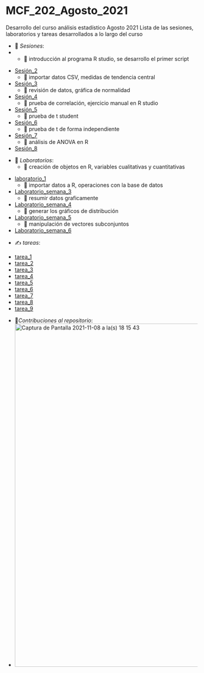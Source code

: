 # MCF_202_Agosto_2021
Desarrollo del curso análisis estadístico Agosto 2021
Lista de las sesiones, laboratorios y tareas desarrollados a lo largo del curso 
- 📖 _Sesiones_: 
-  + 🎯 introducción al programa R studio, se desarrollo el primer script
 + [Sesión_2](sesiones/sesión_2.R)
   + 🎯 importar datos CSV, medidas de tendencia central
 + [Sesión_3](sesiones/sesión_3.R)
   + 🎯 revisión de datos, gráfica de normalidad 
 + [Sesión_4](sesiones/sesión_4.R)
   + 🎯 prueba de correlación, ejercicio manual en R studio
 + [Sesión_5](sesiones/sesión_5.R)
   + 🎯 prueba de t student
 + [Sesión_6](sesiones/sesión_6.R)
   + 🎯 prueba de t de forma independiente
 + [Sesión_7](sesiones/sesión_7.R)
   + 🎯 análisis de ANOVA en R
 + [Sesión_8](sesiones/sesión_8.R)
- 📃 *Laboratorios*:
   + 📝 creación de objetos en R, variables cualitativas y cuantitativas 
 + [laboratorio_1](Laboratorio_1.pdf)
   + 📝 importar datos a R, operaciones con la base de datos 
 + [Laboratorio_semana_3](Laboratorio_Sem_3.pdf)
   + 📝 resumir datos graficamente 
 + [Laboratorio_semana_4](Laboratorios/Laboratorio_Sem_4.pdf)
   + 📝 generar los gráficos de distribución
 + [Laboratorio_semana_5](Laboratorios/Laboratorio_Sem_5.pdf)
   + 📝 manipulación de vectores subconjuntos 
 + [Laboratorio_semana_6](Laboratorios/Laboratorio_Sem_6.pdf)
- ✍️ _tareas_:
 + [tarea_1](Tarea_1_MelvinDeLaRosa.pdf)
 + [tarea_2](tareas/Tarea_2_MelvinDeLaRosa.pdf)
 + [tarea_3](tareas/Tarea_3_MelvinDeLaRosa.pdf)
 + [tarea_4](tareas/Tarea_4_MelvinDeLaRosa.pdf)
 + [tarea_5](tareas/Tarea_5_MelvinDeLaRosa.pdf)
 + [tarea_6](tareas/Tarea_6_MelvinDeLaRosa.pdf)
 + [tarea_7](tareas/Tarea_7_MelvinDeLaRosa.pdf)
 + [tarea_8](tareas/Tarea_8_MelvinDeLaRosa.pdf)
 + [tarea_9](tareas/Tarea_9_MelvinDeLaRosa.pdf)
- 🔗_Contribuciones al repositorio_:
- <img width="900" alt="Captura de Pantalla 2021-11-08 a la(s) 18 15 43" src="https://user-images.githubusercontent.com/88354991/140838613-76101ca5-ecf3-4790-a5bb-30da1b3f76a3.png">
